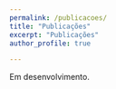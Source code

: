 ```yaml
---
permalink: /publicacoes/
title: "Publicações"
excerpt: "Publicações"
author_profile: true

---
```


Em desenvolvimento.
